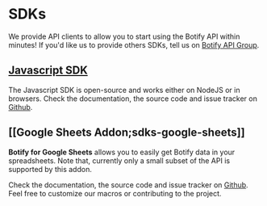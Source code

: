 # SDKs

We provide API clients to allow you to start using the Botify API within minutes! If you'd like us to provide others SDKs, tell us on [Botify API Group](https://groups.google.com/forum/#!forum/botify-api).


## [Javascript SDK](https://github.com/botify-labs/botify-sdk-js)

The Javascript SDK is open-source and works either on NodeJS or in browsers.
Check the documentation, the source code and issue tracker on [Github](https://github.com/botify-labs/botify-sdk-js).


## [[Google Sheets Addon;sdks-google-sheets]]

**Botify for Google Sheets** allows you to easily get Botify data in your spreadsheets.
Note that, currently only a small subset of the API is supported by this addon.

Check the documentation, the source code and issue tracker on [Github](https://github.com/botify-labs/botify-sdk-google-sheets). Feel free to customize our macros or contributing to the project.


